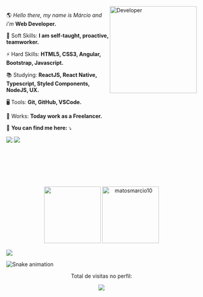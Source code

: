 <img src="https://github.com/matosmarcio10/matosmarcio10/blob/master/img/matos.svg" width="230px" align="right" alt="Developer">
 
<p align="left"> 
 🌎 <em>Hello there, my name is Márcio and i'm </em> <strong>Web Developer.</strong>
</p>

<p align="left">
 🧬 Soft Skills: <strong> I am self-taught, proactive, teamworker. </strong>
</p>
 
<p align="left">
 ⚡ Hard Skills: <strong>HTML5, CSS3, Angular, Bootstrap, Javascript. </strong> 
</p> 

<p align="left">
 📚 Studying: <strong>ReactJS, React Native, <br> Typescript, Styled Components, NodeJS, UX.</strong>
</p>

<p align="left">
 🖥️ Tools: <strong>Git, GitHub, VSCode. </strong> 
</p> 
 
<p align="left">
 💼 Works: <strong>Today work as a Freelancer.</strong>
</p>
 
<p align="left">
 📧 <strong>You can find me here:</strong> ⤵️
</p>

<div>
 
<p align="left">
  <a href="https://mail.google.com/mail/u/?authuser=marciomatos1096@gmail.com" alt="Gmail">
  <img src="https://img.shields.io/badge/-Gmail-1C1C1C?style=for-the-badge&logo=Gmail&logoColor=0061C3" /></a>
 
  <a href="https://www.linkedin.com/in/márcio-matos-b7945215b/" alt="Linkedin">
   <img src="https://img.shields.io/badge/LinkedIn-1C1C1C?style=for-the-badge&logo=linkedin&logoColor=0061C3"></a>
   
</p>
 
</div>


<br />
<br />
<br /> 
<br /> 
<br />



<p align="center" >
  <img height="150em" src="https://github-readme-stats.vercel.app/api?username=matosmarcio10&show_icons=true&theme=0061C3&bg_color=181818&text_color=fff"  />
  
  <img height="150em" src="https://github-readme-stats.vercel.app/api/top-langs?username=matosmarcio10&show_icons=true&theme=0061C3&bg_color=181818&text_color=fff&layout=compact" alt="matosmarcio10" />
</p>


<img src="https://github.com/pamellafernandes/pamellafernandes/blob/master/img/mario.gif"/>
  
 ![Snake animation](https://github.com/matosmarcio10/matosmarcio10/blob/output/github-contribution-grid-snake.svg)
  
<div align="center">
<p>Total de visitas no perfil:</p>
<p>
    <img src="https://profile-counter.glitch.me/matosmarcio10/count.svg"/>
</p>
</div>
